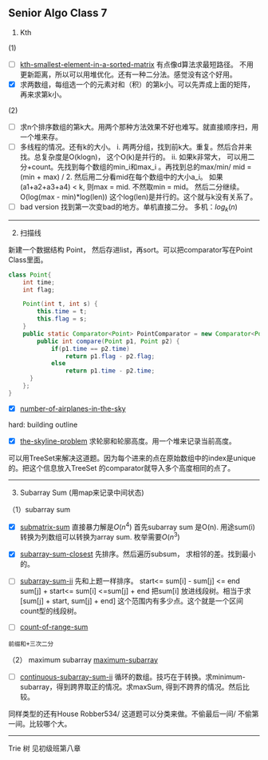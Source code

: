 ## Senior Algo Class 7
1. Kth

(1)
- [ ] [kth-smallest-element-in-a-sorted-matrix](https://www.lintcode.com/problem/kth-smallest-element-in-a-sorted-matrix/)
有点像d算法求最短路径。 不用更新距离，所以可以用堆优化。还有一种二分法。感觉没有这个好用。
- [x] 求两数组，每组选一个的元素对和（积）的第k小。可以先弄成上面的矩阵，再来求第k小。

(2)
- [ ] 求n个排序数组的第k大。用两个那种方法效果不好也难写。就直接顺序扫，用一个堆来存。
- [ ] 多线程的情况。还有k的大小。
i. 两两分组，找到前k大。重复。然后合并来找。总复杂度是O(klogn)， 这个O(k)是并行的。
ii. 如果k非常大， 可以用二分+count。先找到每个数组的min_i和max_i 。再找到总的max/min/ mid = (min + max) / 2. 然后用二分看mid在每个数组中的大小a_i。 如果(a1+a2+a3+a4) < k, 则max = mid. 不然取min = mid。 然后二分继续。O(log(max - min)*log(len)) 这个log(len)是并行的。这个就与k没有关系了。
- [ ] bad version
找到第一次变bad的地方。单机直接二分。
多机：$log_k(n)$

---

2. 扫描线

新建一个数据结构 Point， 然后存进list，再sort。可以把comparator写在Point Class里面。
```java
class Point{
    int time;
    int flag;

    Point(int t, int s) {
        this.time = t;
        this.flag = s;
    }
    public static Comparator<Point> PointComparator = new Comparator<Point>() {
        public int compare(Point p1, Point p2) {
            if(p1.time == p2.time) 
                return p1.flag - p2.flag;
            else 
                return p1.time - p2.time;
      }
    };
}
```

- [x] [number-of-airplanes-in-the-sky](https://www.lintcode.com/problem/number-of-airplanes-in-the-sky/description)

hard: building outline
- [x] [the-skyline-problem](https://www.leetcode.com/problems/the-skyline-problem/description) 求轮廓和轮廓高度。用一个堆来记录当前高度。

可以用TreeSet来解决这道题。因为每个进来的点在原始数组中的index是unique的。把这个信息放入TreeSet 的comparator就导入多个高度相同的点了。


---
3. Subarray Sum (用map来记录中间状态)

（1）subarray sum
- [x] [submatrix-sum](https://www.lintcode.com/problem/submatrix-sum/)
直接暴力解是$O(n^4)$
首先subarray sum 是O(n). 
用途sum(i)转换为列数组可以转换为array sum. 枚举需要$O(n^3)$

- [x] [subarray-sum-closest](https://www.lintcode.com/problem/subarray-sum-closest/)
先排序。然后遍历subsum， 求相邻的差。找到最小的。
- [ ] [subarray-sum-ii](https://www.lintcode.com/problem/subarray-sum-ii/description) 先和上题一样排序。
start<= sum[i] - sum[j] <= end
sum[j] + start<= sum[i] <=sum[j] + end
把sum[i] 放进线段树。相当于求[sum[j] + start, sum[j] + end] 这个范围内有多少点。这个就是一个区间count型的线段树。

- [ ] [count-of-range-sum](https://leetcode.com/problems/count-of-range-sum/)
```
前缀和+三次二分
```

（2） maximum subarray
[maximum-subarray](https://www.lintcode.com/problem/maximum-subarray/)

- [ ] [continuous-subarray-sum-ii](https://www.lintcode.com/problem/continuous-subarray-sum-ii/) 循环的数组。技巧在于转换。求minimum-subarray，得到跨界取正的情况。求maxSum, 得到不跨界的情况。然后比较。

同样类型的还有House Robber534/ 这道题可以分类来做。不偷最后一间/ 不偷第一间。比较哪个大。

---
Trie 树 见初级班第八章